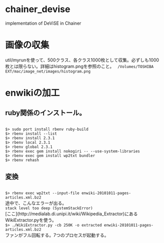 # chainer_devise
implementation of DeViSE in Chainer

# 画像の収集
util/myrunを使って、500クラス、各クラス1000枚として収集。必ずしも1000枚とは限らない。詳細はhistogram.pngを参照のこと。
<code>
/Volumes/TOSHIBA EXT/mac/image_net/images/histogram.png
</code>

# enwikiの加工
## ruby関係のインストール。
<code>
$> sudo port install rbenv ruby-build
$> rbenv install --list
$> rbenv install 2.3.1
$> rbenv local 2.3.1
$> rbenv global 2.3.1
$> rbenv exec gem install nokogiri -- --use-system-libraries 
$> rbenv exec gem install wp2txt bundler
$> rbenv rehash
</code>

## 変換
<code>
$> rbenv exec wp2txt --input-file enwiki-20101011-pages-articles.xml.bz2
</code>
途中で、こんなエラーが出る。
<code>
stack level too deep (SystemStackError)
</code>
[ここ](http://medialab.di.unipi.it/wiki/Wikipedia_Extractor)にあるWikiExtractor.pyを使う。
<code>
$> ./WikiExtractor.py -cb 250K -o extracted enwiki-20101011-pages-articles.xml.bz2
</code>
ファンがフル回転する。7つのプロセスが起動する。

